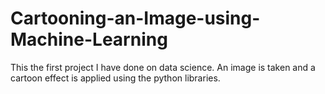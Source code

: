 # Cartooning-an-Image-using-Machine-Learning
This the first project I have done on data science. An image is taken and a cartoon effect is applied using the python libraries.
 
